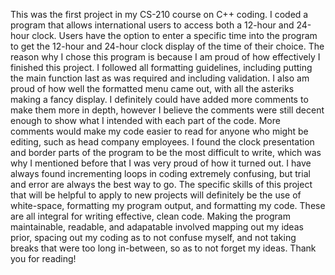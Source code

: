 This was the first project in my CS-210 course on C++ coding. I coded a program that allows international users to access both a 12-hour and 24-hour clock. Users have the option to enter a specific time into the program to get the 12-hour and 24-hour clock display of the time of their choice. The reason why I chose this program is because I am proud of how effectively I finished this project. I followed all formatting guidelines, including putting the main function last as was required and including validation. I also am proud of how well the formatted menu came out, with all the asteriks making a fancy display. I definitely could have added more comments to make them more in depth, however I believe the comments were still decent enough to show what I intended with each part of the code. More comments would make my code easier to read for anyone who might be editing, such as head company employees. I found the clock presentation and border parts of the program to be the most difficult to write, which was why I mentioned before that I was very proud of how it turned out. I have always found incrementing loops in coding extremely confusing, but trial and error are always the best way to go. The specific skills of this project that will be helpful to apply to new projects will definitely be the use of white-space, formatting my program output, and formatting my code. These are all integral for writing effective, clean code. Making the program maintainable, readable, and adapatable involved mapping out my ideas prior, spacing out my coding as to not confuse myself, and not taking breaks that were too long in-between, so as to not forget my ideas. Thank you for reading!
